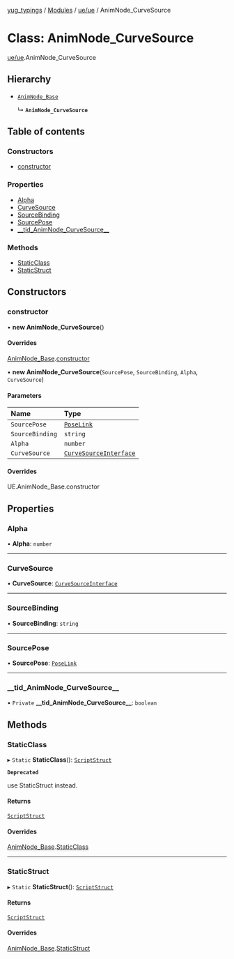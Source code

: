 [yug_typings](../README.md) / [Modules](../modules.md) / [ue/ue](../modules/ue_ue.md) / AnimNode\_CurveSource

# Class: AnimNode\_CurveSource

[ue/ue](../modules/ue_ue.md).AnimNode_CurveSource

## Hierarchy

- [`AnimNode_Base`](ue_ue.AnimNode_Base.md)

  ↳ **`AnimNode_CurveSource`**

## Table of contents

### Constructors

- [constructor](ue_ue.AnimNode_CurveSource.md#constructor)

### Properties

- [Alpha](ue_ue.AnimNode_CurveSource.md#alpha)
- [CurveSource](ue_ue.AnimNode_CurveSource.md#curvesource)
- [SourceBinding](ue_ue.AnimNode_CurveSource.md#sourcebinding)
- [SourcePose](ue_ue.AnimNode_CurveSource.md#sourcepose)
- [\_\_tid\_AnimNode\_CurveSource\_\_](ue_ue.AnimNode_CurveSource.md#__tid_animnode_curvesource__)

### Methods

- [StaticClass](ue_ue.AnimNode_CurveSource.md#staticclass)
- [StaticStruct](ue_ue.AnimNode_CurveSource.md#staticstruct)

## Constructors

### constructor

• **new AnimNode_CurveSource**()

#### Overrides

[AnimNode_Base](ue_ue.AnimNode_Base.md).[constructor](ue_ue.AnimNode_Base.md#constructor)

• **new AnimNode_CurveSource**(`SourcePose`, `SourceBinding`, `Alpha`, `CurveSource`)

#### Parameters

| Name | Type |
| :------ | :------ |
| `SourcePose` | [`PoseLink`](ue_ue.PoseLink.md) |
| `SourceBinding` | `string` |
| `Alpha` | `number` |
| `CurveSource` | [`CurveSourceInterface`](ue_ue.CurveSourceInterface.md) |

#### Overrides

UE.AnimNode\_Base.constructor

## Properties

### Alpha

• **Alpha**: `number`

___

### CurveSource

• **CurveSource**: [`CurveSourceInterface`](ue_ue.CurveSourceInterface.md)

___

### SourceBinding

• **SourceBinding**: `string`

___

### SourcePose

• **SourcePose**: [`PoseLink`](ue_ue.PoseLink.md)

___

### \_\_tid\_AnimNode\_CurveSource\_\_

• `Private` **\_\_tid\_AnimNode\_CurveSource\_\_**: `boolean`

## Methods

### StaticClass

▸ `Static` **StaticClass**(): [`ScriptStruct`](ue_ue.ScriptStruct.md)

**`Deprecated`**

use StaticStruct instead.

#### Returns

[`ScriptStruct`](ue_ue.ScriptStruct.md)

#### Overrides

[AnimNode_Base](ue_ue.AnimNode_Base.md).[StaticClass](ue_ue.AnimNode_Base.md#staticclass)

___

### StaticStruct

▸ `Static` **StaticStruct**(): [`ScriptStruct`](ue_ue.ScriptStruct.md)

#### Returns

[`ScriptStruct`](ue_ue.ScriptStruct.md)

#### Overrides

[AnimNode_Base](ue_ue.AnimNode_Base.md).[StaticStruct](ue_ue.AnimNode_Base.md#staticstruct)
